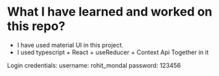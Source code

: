 # What I have learned and worked on this repo?
- I have used material UI in this project.
- I used typescript + React + useReducer + Context Api Together in it

Login credentials:
username: rohit_mondal
password: 123456
